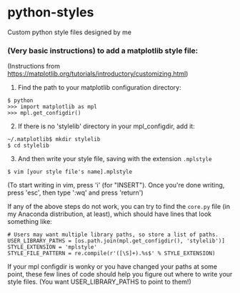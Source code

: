 # python-styles
Custom python style files designed by me

### (Very basic instructions) to add a matplotlib style file:
(Instructions from https://matplotlib.org/tutorials/introductory/customizing.html)
1. Find the path to your matplotlib configuration directory:
  ```
  $ python
  >>> import matplotlib as mpl
  >>> mpl.get_configdir() 
  ```
2. If there is no 'stylelib' directory in your mpl_configdir, add it:
```
~/.matplotlib$ mkdir stylelib
$ cd stylelib
```
3. And then write your style file, saving with the extension ```.mplstyle```
```
$ vim [your style file's name].mplstyle
```
(To start writing in vim, press 'i' (for "INSERT"). Once you're done writing, press 'esc', then type ':wq' and press 'return')
 
If any of the above steps do not work, you can try to find the ```core.py``` file (in my Anaconda distribution, at least), which should have lines that look something like:
```
# Users may want multiple library paths, so store a list of paths.
USER_LIBRARY_PATHS = [os.path.join(mpl.get_configdir(), 'stylelib')]
STYLE_EXTENSION = 'mplstyle'
STYLE_FILE_PATTERN = re.compile(r'([\S]+).%s$' % STYLE_EXTENSION)
```
If your mpl configdir is wonky or you have changed your paths at some point, these few lines of code should help you figure out where to write your style files. (You want USER_LIBRARY_PATHS to point to them!)
